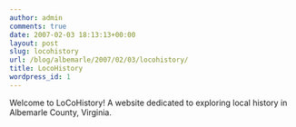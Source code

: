 ```yaml
---
author: admin
comments: true
date: 2007-02-03 18:13:13+00:00
layout: post
slug: locohistory
url: /blog/albemarle/2007/02/03/locohistory/
title: LocoHistory
wordpress_id: 1
---
```


Welcome to LoCoHistory! A website dedicated to exploring local history in Albemarle County, Virginia.
